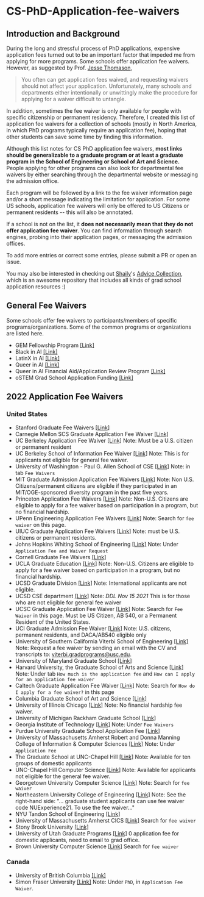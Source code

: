 # CS-PhD-Application-fee-waivers

## Introduction and Background
During the long and stressful process of PhD applications, expensive application fees turned out to be an important factor that impeded me from applying for more programs. Some schools offer application fee waivers. However, as suggested by Prof. [Jesse Thomason](https://jessethomason.com/faq),
> You often can get application fees waived, and requesting waivers should not affect your application. Unfortunately, many schools and departments either intentionally or unwittingly make the procedure for applying for a waiver difficult to untangle.

In addition, sometimes the fee waiver is only available for people with specific citizenship or permanent residency. Therefore, I created this list of application fee waivers for a collection of schools (mostly in North America, in which PhD programs typically require an application fee), hoping that other students can save some time by finding this information.

Although this list notes for CS PhD application fee waivers, **most links should be generalizable to a graduate program or at least a graduate program in the School of Engineering or School of Art and Science.** People applying for other programs can also look for departmental fee waivers by either searching through the departmental website or messaging the admission office.

Each program will be followed by a link to the fee waiver information page and/or a short message indicating the limitation for application. For some US schools, application fee waivers will only be offered to US Citizens or permanent residents -- this will also be annotated.

If a school is not on the list, it **does not necessarily mean that they do not offer application fee waiver**. You can find information through search engines, probing into their application pages, or messaging the admission offices.

To add more entries or correct some entries, please submit a PR or open an issue.

You may also be interested in checking out [Shaily](https://twitter.com/shaily99)'s [Advice Collection](https://github.com/shaily99/advice), which is an awesome repository that includes all kinds of grad school application resources :)

## General Fee Waivers
Some schools offer fee waivers to participants/members of specific programs/organizations. Some of the common programs or organizations are listed here.

- GEM Fellowship Program [[Link]](https://gemfellowship.org/gem-fellowship-program/)
- Black in AI [[Link]](https://blackinai.github.io/)
- LatinX in AI [[Link]](https://www.latinxinai.org/)
- Queer in AI [[Link]](https://sites.google.com/view/queer-in-ai/home)
- Queer in AI Financial Aid/Application Review Program [[Link]](https://sites.google.com/view/queer-in-ai/graduate-school-application-programs)
- oSTEM Grad School Application Funding [[Link]](https://www.ostem.org/page/grad-app-funding)

## 2022 Application Fee Waivers
### United States
- Stanford Graduate Fee Waivers [[Link]](https://graddiversity.stanford.edu/graduate-fee-waivers)
- Carnegie Mellon SCS Graduate Application Fee Waiver [[Link]](https://www.cs.cmu.edu/academics/fee-waiver)
- UC Berkeley Application Fee Waiver [[Link]](https://grad.berkeley.edu/admissions/steps-to-apply/apply/fee-waiver/) Note: Must be a U.S. citizen or permanent resident
- UC Berkeley School of Information Fee Waiver [[Link]](https://www.ischool.berkeley.edu/programs/mims/admissions/feewaivers) Note: This is for applicants not eligible for general fee waiver.
- University of Washington - Paul G. Allen School of CSE [[Link]](https://www.cs.washington.edu/academics/phd/admissions) Note: in tab `Fee Waivers`
- MIT Graduate Admission Application Fee Waivers [[Link]](http://gradadmissions.mit.edu/about/diversity-initiatives/fee-waiver) Note: Non U.S. Citizens/permanent citizens are eligible if they participated in an MIT/OGE-sponsored diversity program in the past five years.
- Princeton Application Fee Waivers [[Link]](https://gradschool.princeton.edu/admission/applying-princeton/deadlines-and-fees/application-fee-waivers) Note: Non-U.S. Citizens are eligible to apply for a fee waiver based on participation in a program, but no financial hardship.
- UPenn Engineering Application Fee Waivers [[Link]](https://gradadm.seas.upenn.edu/how-to-apply/#requirements) Note: Search for `fee waiver` on this page.
- UIUC Graduate Application Fee Waivers [[Link]](https://cs.illinois.edu/admissions/graduate/applications-process-requirements/application-fee-waivers) Note: must be U.S. citizens or permanent residents.
- Johns Hopkins Whiting School of Engineering [[Link]](https://engineering.jhu.edu/admissions/graduate-admissions/full-time-programs/how-to-apply/general-application-requirements/) Note: Under `Application Fee and Waiver Request`
- Cornell Graduate Fee Waivers [[Link]](https://gradschool.cornell.edu/admissions/apply/application-fees-2/)
- UCLA Graduate Education [[Link]](https://grad.ucla.edu/admissions/research-requirements/) Note: Non-U.S. Citizens are eligible to apply for a fee waiver based on participation in a program, but no financial hardship.
- UCSD Graduate Division [[Link]](https://grad.ucsd.edu/admissions/requirements/application-fee-and-fee-waiver/index.html) Note: International applicants are not eligible.
- UCSD CSE department [[Link]](https://docs.google.com/forms/d/e/1FAIpQLSekFbkST-lIVOMQm_hKHotCgOZXaaCYx3Tg4ePXPjX5p_9xag/viewform) Note: *DDL Nov 15 2021* This is for those who are not eligible for general fee waiver
- UCSC Graduate Application Fee Waiver [[Link]](https://www.gradadmissions.ucsc.edu/instructions) Note: Search for `Fee Waiver` in this page. Must be US Citizen, AB 540, or a Permanent Resident of the United States.
- UCI Graduate Admission Fee Waiver [[Link]](https://grad.uci.edu/admissions/applying-to-uci/fee-waivers.php) Note: U.S. citizens, permanent residents, and DACA/AB540 eligible only
- University of Southern California Viterbi School of Engineering [[Link]](https://jessethomason.com/faq) Note: Request a fee waiver by sending an email with the CV and transcripts to: viterbi.gradprograms@usc.edu.
- University of Maryland Graduate School [[Link]](https://gradschool.umd.edu/feewaiverinformation)
- Harvard University, the Graduate School of Arts and Science [[Link]](https://gsas.harvard.edu/admissions/frequently-asked-questions-master%E2%80%99s-and-phd-applicants) Note: Under tab `How much is the application fee` and `How can I apply for an application fee waiver`
- Caltech Graduate Application Fee Waiver [[Link]](https://www.gradoffice.caltech.edu/admissions/FAQ) Note: Search for `How do I apply for a fee waiver?` in this page
- Columbia Graduate School of Art and Science [[Link]](https://gsas.columbia.edu/degree-programs/admissions/application-fee-waivers)
- University of Illinois Chicago [[Link]](https://admissions.uic.edu/graduate-professional/application-process/application-fee-waivers) Note: No financial hardship fee waiver.
- University of Michigan Rackham Graduate School [[Link]](https://rackham.umich.edu/admissions/applying/application-fee-and-waivers/)
- Georgia Institute of Technology [[Link]](https://grad.gatech.edu/preparing-your-application) Note: Under `Fee Waivers`
- Purdue University Graduate School Application Fee [[Link]](https://www.purdue.edu/gradschool/admissions/how-to-apply/apply-fee.html)
- University of Massachusetts Amherst Robert and Donna Manning College of Information & Computer Sciences [[Link]](https://www.cics.umass.edu/admissions/application-instructions) Note: Under `Application Fee`
- The Graduate School at UNC-Chapel Hill [[Link]](https://gradschool.unc.edu/admissions/feewaiver.html) Note: Available for ten groups of domestic applicants
- UNC-Chapel Hill Computer Science [[Link]](https://cs.unc.edu/graduate/graduate-admissions/admissions-faq/#appWaiver) Note: Available for applicants not eligible for the general fee waiver.
- Georgetown University Computer Science [[Link]](https://cs.georgetown.edu/apply-for-fully-funded-phd-positions-in-computer-science-starting-in-fall-2022/) Note: Search for `fee waiver`
- Northeastern University College of Engineering [[Link]](https://coe.northeastern.edu/academics-experiential-learning/graduate-school-of-engineering/graduate-admissions/) Note: See the right-hand side: "... graduate student applicants can use fee waiver code NUExperience21. To use the fee waiver..."
- NYU Tandon School of Engineering [[Link]](https://engineering.nyu.edu/admissions/online-learning/how-apply/masters-degree-application-checklist/application-fee)
- University of Massachusetts Amherst CICS [[Link]](cics.umass.edu/admissions/application-instructions) Search for `fee waiver`
- Stony Brook University [[Link]](https://www.stonybrook.edu/sb/graduatebulletin/current/admissions/special/waiver.php)
- University of Utah Graduate Programs [[Link]](https://www.cs.utah.edu/graduate/admissions/) 0 application fee for domestic applicants, need to email to grad office.
- Brown University Computer Science [[Link]](https://cs.brown.edu/degrees/doctoral/applications/) Search for `fee waiver`

### Canada
- University of British Columbia [[Link]](https://www.grad.ubc.ca/prospective-students/application-admission/online-application-fee)
- Simon Fraser University [[Link]](http://www.sfu.ca/computing/prospective-students/graduate-students/admissions.html) Note: Under `PhD`, in `Application Fee Waiver`.
